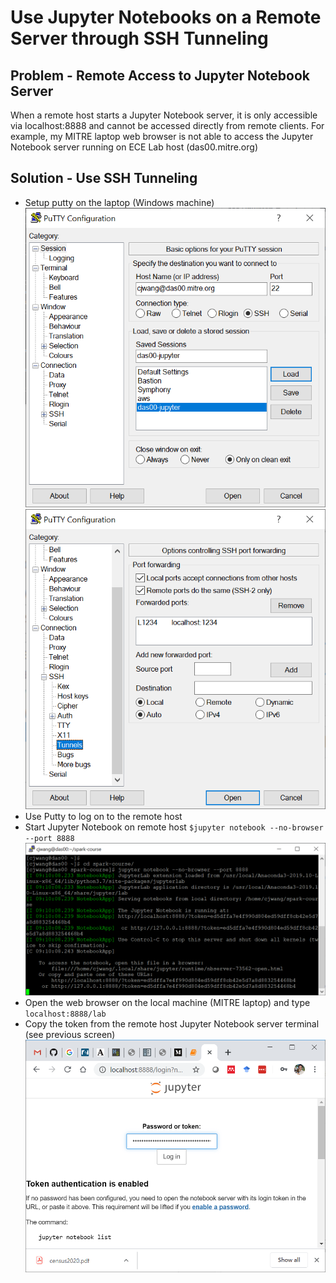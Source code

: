 # Use Jupyter Notebooks on a Remote Server through SSH Tunneling
## Problem - Remote Access to Jupyter Notebook Server
When a remote host starts a Jupyter Notebook server, it is only accessible via localhost:8888
and cannot be accessed directly from remote clients. For example, my MITRE laptop web browser is not able to 
access the Jupyter Notebook server running on ECE Lab host (das00.mitre.org)
## Solution - Use SSH Tunneling
- Setup putty on the laptop (Windows machine)
![](https://github.com/wcj365/apache-spark/blob/master/docs/images/ssh-tunneling-01.png)
![](https://github.com/wcj365/apache-spark/blob/master/docs/images/ssh-tunneling-02.png)
- Use Putty to log on to the remote host
- Start Jupyter Notebook on remote host `$jupyter notebook --no-browser --port 8888`
![](https://github.com/wcj365/apache-spark/blob/master/docs/images/ssh-tunneling-03.png)
- Open the web browser on the local machine (MITRE laptop) and type `localhost:8888/lab`
- Copy the token from the remote host Jupyter Notebook server terminal (see previous screen)
![](https://github.com/wcj365/apache-spark/blob/master/docs/images/ssh-tunneling-04.png)
